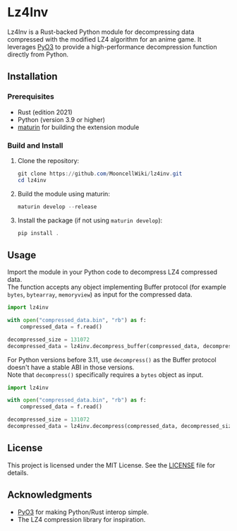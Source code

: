 # Lz4Inv

Lz4Inv is a Rust-backed Python module for decompressing data compressed with the modified LZ4 algorithm for an anime game. It leverages [PyO3](https://pyo3.rs/) to provide a high-performance decompression function directly from Python.

## Installation

### Prerequisites

- Rust (edition 2021)
- Python (version 3.9 or higher)
- [maturin](https://github.com/PyO3/maturin) for building the extension module

### Build and Install

1. Clone the repository:

   ```powershell
   git clone https://github.com/MooncellWiki/lz4inv.git
   cd lz4inv
   ```

2. Build the module using maturin:

   ```powershell
   maturin develop --release
   ```

3. Install the package (if not using `maturin develop`):

   ```powershell
   pip install .
   ```

## Usage

Import the module in your Python code to decompress LZ4 compressed data.  
The function accepts any object implementing Buffer protocol (for example `bytes`, `bytearray`, `memoryview`) as input for the compressed data.

```python
import lz4inv

with open("compressed_data.bin", "rb") as f:
    compressed_data = f.read()

decompressed_size = 131072
decompressed_data = lz4inv.decompress_buffer(compressed_data, decompressed_size)
```

For Python versions before 3.11, use `decompress()` as the Buffer protocol doesn't have a stable ABI in those versions.  
Note that `decompress()` specifically requires a `bytes` object as input.

```python
import lz4inv

with open("compressed_data.bin", "rb") as f:
    compressed_data = f.read()

decompressed_size = 131072
decompressed_data = lz4inv.decompress(compressed_data, decompressed_size)
```

## License

This project is licensed under the MIT License. See the [LICENSE](LICENSE) file for details.

## Acknowledgments

- [PyO3](https://github.com/PyO3/pyo3) for making Python/Rust interop simple.
- The LZ4 compression library for inspiration.
